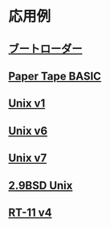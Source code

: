 # 応用例

## [ブートローダー](06-1-bootloader.md)
## [Paper Tape BASIC](06-2_papertapeBASIC.md)
## [Unix v1](06-3_unix-v1.md)
## [Unix v6](06-4_unix-v6.md)
## [Unix v7](06-5_unix-v7.md)
## [2.9BSD Unix](06-6_unix-2.9BSD.md)
## [RT-11 v4](06-7_RT-11v4.md)

